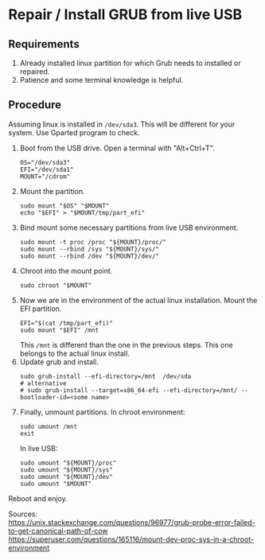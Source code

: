 # Repair / Install GRUB from live USB

## Requirements
1. Already installed linux partition for which Grub needs to installed or repaired.  
2. Patience and some terminal knowledge is helpful.  

## Procedure

Assuming linux is installed in `/dev/sda3`. This will be different for your system. Use Gparted program to check.

1. Boot from the USB drive. Open a terminal with "Alt+Ctrl+T".  
   ```
   OS="/dev/sda3"
   EFI="/dev/sda1"
   MOUNT="/cdrom"
   ```
2. Mount the partition.
   ```
   sudo mount "$OS" "$MOUNT"
   echo "$EFI" > "$MOUNT/tmp/part_efi"
   ```
3. Bind mount some necessary partitions from live USB environment.
   ```
   sudo mount -t proc /proc "${MOUNT}/proc/"
   sudo mount --rbind /sys "${MOUNT}/sys/"
   sudo mount --rbind /dev "${MOUNT}/dev/"
   ```
4. Chroot into the mount point.  
   ```
   sudo chroot "$MOUNT"
   ```
5. Now we are in the environment of the actual linux installation. Mount the EFI partition.  
   ```
   EFI="$(cat /tmp/part_efi)"
   sudo mount "$EFI" /mnt
   ```
   This `/mnt` is different than the one in the previous steps. This one belongs to the actual linux install.  
6. Update grub and install.
   ```
   sudo grub-install --efi-directory=/mnt  /dev/sda
   # alternative
   # sudo grub-install --target=x86_64-efi --efi-directory=/mnt/ --bootloader-id=<some name>
   ```
7. Finally, unmount partitions. In chroot environment:  
   ```
   sudo umount /mnt
   exit
   ```
   In live USB:  
   ```
   sudo umount "${MOUNT}/proc"
   sudo umount "${MOUNT}/sys"
   sudo umount "${MOUNT}/dev"
   sudo umount "$MOUNT"
   ```


Reboot and enjoy.  

Sources:  
https://unix.stackexchange.com/questions/96977/grub-probe-error-failed-to-get-canonical-path-of-cow  
https://superuser.com/questions/165116/mount-dev-proc-sys-in-a-chroot-environment  
